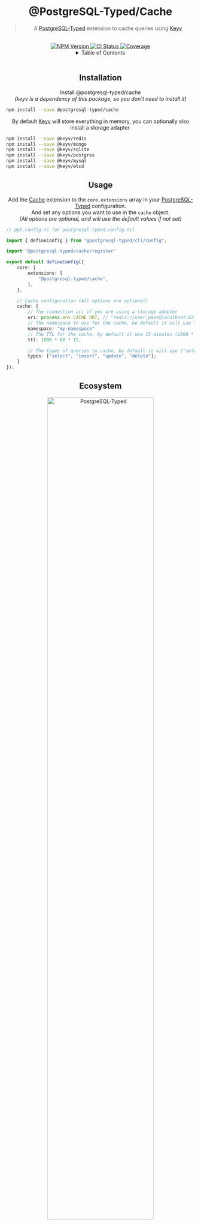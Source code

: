<h1 align="center">
	@PostgreSQL-Typed/Cache
	<!-- TODO Uncomment these <br/> when using an image -->
	<!-- <br/> -->
	<!-- <br/> -->
</h1>
<blockquote align="center">
	A <a href="https://github.com/PostgreSQL-Typed/PostgreSQL-Typed">PostgreSQL-Typed</a> extension to cache queries using <a href="https://www.npmjs.com/package/keyv">Keyv</a>
</blockquote>
<br/>
<div align="center">
	<a href="https://www.npmjs.com/package/@postgresql-typed/cache">
		<img src="https://img.shields.io/npm/v/@postgresql-typed/cache.svg?logo=npm" alt="NPM Version"/>
	</a>
	<a href="https://github.com/PostgreSQL-Typed/PostgreSQL-Typed/actions/workflows/CI.yml">
		<img src="https://img.shields.io/github/actions/workflow/status/PostgreSQL-Typed/PostgreSQL-Typed/CI.yml?label=Test%20Package&logo=github" alt="CI Status"/>
	</a>
	<a href="https://github.com/PostgreSQL-Typed/PostgreSQL-Typed/tree/main/packages/cache">
		<img src="https://img.shields.io/badge/coverage-100%25-success.svg?placeholder=$coverage-url$&logo=vitest&style=flat" alt="Coverage"/>
	</a>
</div>
<details align="center">
	<summary>Table of Contents</summary>
	<a href="#installation">Installation</a><br/>
	<a href="#usage">Usage</a><br/>
  <a href="#ecosystem">Ecosystem</a><br/>
	<a href="#license">License</a><br/>
</details>
<br/>

<!-- Installation -->
<h2 align="center">
	Installation
</h2>
<p align="center">
	Install @postgresql-typed/cache<br/>
	<em>(keyv is a dependency of this package, so you don't need to install it)</em>
</p>

```bash
npm install --save @postgresql-typed/cache
```
<p align="center">
	By default <a href="https://www.npmjs.com/package/keyv">Keyv</a> will store everything in memory, you can optionally also install a storage adapter.
</p>

```bash
npm install --save @keyv/redis
npm install --save @keyv/mongo
npm install --save @keyv/sqlite
npm install --save @keyv/postgres
npm install --save @keyv/mysql
npm install --save @keyv/etcd
```

<!-- Usage -->
<h2 align="center">
	Usage
</h2>
<p align="center">
	Add the <a href="https://www.npmjs.com/package/@postgresql-typed/cache">Cache</a> extension to the <code>core.extensions</code> array in your <a href="https://www.npmjs.com/package/@postgresql-typed/cli">PostgreSQL-Typed</a> configuration.<br/>
	And set any options you want to use in the <code>cache</code> object.<br/>
	<em>(All options are optional, and will use the default values if not set)</em>
</p>

```ts
// pgt.config.ts (or postgresql-typed.config.ts)

import { defineConfig } from "@postgresql-typed/cli/config";

import "@postgresql-typed/cache/register"

export default defineConfig({
	core: {
		extensions: [
			"@postgresql-typed/cache",
		],
	},

	// Cache configuration (All options are optional)
	cache: {
		// The connection uri if you are using a storage adapter
		uri: process.env.CACHE_URI, // "redis://user:pass@localhost:6379"
		// The namespace to use for the cache, be default it will use "pgt"
		namespace: "my-namespace"
		// The TTL for the cache, by default it use 15 minutes (1000 * 60 * 15)
		ttl: 1000 * 60 * 15,

		// The types of queries to cache, by default it will use ["select"]
		types: ["select", "insert", "update", "delete"];
	}
});
```

<!-- Ecosystem -->
<h2 align="center">
	Ecosystem
</h2>
<div align="center">
	<p>
		<a href="https://github.com/PostgreSQL-Typed/PostgreSQL-Typed">
			<picture>
				<source media="(prefers-color-scheme: dark)" srcset="https://cdn.rcd.gg/PostgreSQL-Typed-Banner-White.svg">
				<source media="(prefers-color-scheme: light)" srcset="https://cdn.rcd.gg/PostgreSQL-Typed-Banner-Black.svg">
				<img width="75%" alt="PostgreSQL-Typed" src="https://cdn.rcd.gg/PostgreSQL-Typed-Banner-Black.svg"/>
			</picture>
		</a>
	</p>
</div>
<p align="center">
  This package is part of the <a href="https://github.com/PostgreSQL-Typed/PostgreSQL-Typed">PostgreSQL-Typed</a> ecosystem.
</p>

<!-- License -->
<h2 align="center">
	License
</h2>
<p align="center">
	<a href="https://www.mozilla.org/en-US/MPL/2.0/">
		Mozilla Public License 2.0
	</a>
</p>